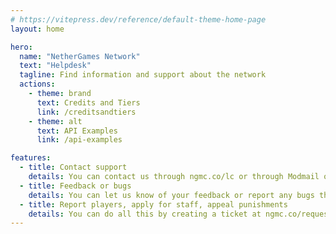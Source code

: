 ```yaml
---
# https://vitepress.dev/reference/default-theme-home-page
layout: home

hero:
  name: "NetherGames Network"
  text: "Helpdesk"
  tagline: Find information and support about the network
  actions:
    - theme: brand
      text: Credits and Tiers
      link: /creditsandtiers
    - theme: alt
      text: API Examples
      link: /api-examples

features:
  - title: Contact support
    details: You can contact us through ngmc.co/lc or through Modmail on our Discord server.
  - title: Feedback or bugs
    details: You can let us know of your feedback or report any bugs through our Discord server at ngmc.co/discord
  - title: Report players, apply for staff, appeal punishments
    details: You can do all this by creating a ticket at ngmc.co/request
---
```



